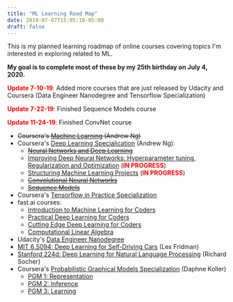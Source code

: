 ```yaml
---
title: "ML Learning Road Map"
date: 2019-07-07T15:05:18-05:00
draft: false
---
```


This is my planned learning roadmap of online courses covering topics I'm interested in exploring related to ML.

**My goal is to complete most of these by my 25th birthday on July 4, 2020.**

<span style="color:red">__Update 7-10-19__: </span> Added more courses that are just released by Udacity and Coursera (Data Engineer Nanodegree and Tensorflow Specialization)

<span style="color:red">__Update 7-22-19__: </span> Finished Sequence Models course

<span style="color:red">__Update 11-24-19__: </span> Finished ConvNet course

- ~~Coursera's [Machine Learning](https://www.coursera.org/learn/neural-networks-deep-learning/home/welcome) (Andrew Ng)~~
- Coursera's [Deep Learning Specialication](https://www.coursera.org/specializations/deep-learning) (Andrew Ng):
    - ~~[Neural Networks and Deep Learning](https://www.coursera.org/specializations/deep-learning)~~ 
    - [Improving Deep Neural Networks: Hyperparameter tuning, Regularization and Optimization](https://www.coursera.org/learn/deep-neural-network) (<span style="color:red">__IN PROGRESS__</span>)
    - [Structuring Machine Learning Projects](https://www.coursera.org/learn/machine-learning-projects) (<span style="color:red">__IN PROGRESS__</span>)
    - ~~[Convolutional Neural Networks](https://www.coursera.org/learn/convolutional-neural-networks)~~
    - ~~[Sequence Models](https://www.coursera.org/learn/nlp-sequence-models)~~
- Coursera's [Tensorflow in Practice Specialization](https://www.coursera.org/specializations/tensorflow-in-practice)
- fast.ai courses:
    - [Introduction to Machine Learning for Coders](http://course18.fast.ai/ml)
    - [Practical Deep Learning for Coders](https://course.fast.ai)
    - [Cutting Edge Deep Learning for Coders](http://course18.fast.ai/part2.html)
    - [Computational Linear Algebra](https://github.com/fastai/numerical-linear-algebra/blob/master/README.md)
- Udacity's [Data Engineer Nanodegree](https://www.udacity.com/course/data-engineer-nanodegree--nd027)
- [MIT 6.S094: Deep Learning for Self-Driving Cars](https://selfdrivingcars.mit.edu) (Lex Fridman)
- [Stanford 224d: Deep Learning for Natural Language Processing](https://cs224d.stanford.edu) (Richard Socher)
- Coursera's [Probabilistic Graphical Models Specialization](https://www.coursera.org/specializations/probabilistic-graphical-models) (Daphne Koller)
    - [PGM 1: Representation](https://www.coursera.org/learn/probabilistic-graphical-models)
    - [PGM 2: Inference](https://www.coursera.org/learn/probabilistic-graphical-models)
    - [PGM 3: Learning](https://www.coursera.org/learn/probabilistic-graphical-models-3-learning)
